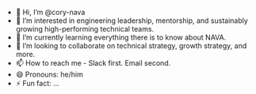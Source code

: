 - 👋 Hi, I’m @cory-nava
- 👀 I’m interested in engineering leadership, mentorship, and sustainably growing high-performing technical teams.
- 🌱 I’m currently learning everything there is to know about NAVA.
- 💞️ I’m looking to collaborate on technical strategy, growth strategy, and more.
- 📫 How to reach me - Slack first. Email second.
- 😄 Pronouns: he/him
- ⚡ Fun fact: ...

<!---
cory-nava/cory-nava is a ✨ special ✨ repository because its `README.md` (this file) appears on your GitHub profile.
You can click the Preview link to take a look at your changes.
--->
